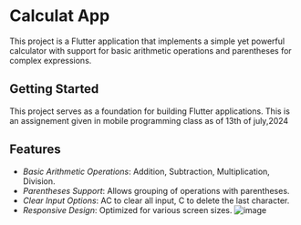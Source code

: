 # Calculat App

This project is a Flutter application that implements a simple yet powerful calculator with support for basic arithmetic operations and parentheses for complex expressions.

## Getting Started

This project serves as a foundation for building Flutter applications.
This is an assignement given in mobile programming class as of 13th of july,2024

## Features

- *Basic Arithmetic Operations*: Addition, Subtraction, Multiplication, Division.
- *Parentheses Support*: Allows grouping of operations with parentheses.
- *Clear Input Options*: AC to clear all input, C to delete the last character.
- *Responsive Design*: Optimized for various screen sizes.
  ![image](https://github.com/Suetekh/calculator/assets/90240831/bddb148f-7ce3-4bf9-9272-044e349cf78d)
